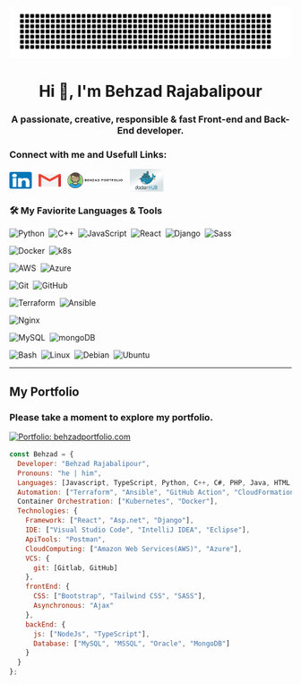 ![gitartwork](gitartwork.svg)

<h1 align="center">Hi 👋, I'm Behzad Rajabalipour</h1>
<h3 align="center">A passionate, creative, responsible & fast Front-end and Back-End developer.</h3>

<h3 align="left">Connect with me and Usefull Links:</h3>
<p align="left">
<a href="https://www.linkedin.com/in/behzad-rajabalipour/" target="blank"><img align="center" src="174857.png" alt="behzad" height="30" width="40" /></a>&nbsp;&nbsp;
<a href="mailto:your-email@gmail.com" target="blank"><img align="center" src="281769.png" alt="Gmail" height="30" width="40" /></a>&nbsp;&nbsp;
<a href="https://behzadportfolio.com/" target="blank"><img align="center" src="logo.jpg" alt="Behzad" height="30" width="100" /></a>&nbsp;&nbsp;
<a href="https://hub.docker.com/u/behzadrajabalipour" target="blank"><img align="center" src="docker-hub.png" alt="DockerHub" height="40" width="60" /></a>
</p>

### 🛠 My Faviorite Languages & Tools

![Python](https://img.shields.io/badge/-Python%20%EF%B8%8F-05122A?style=flat&logo=Python&logoColor=yellow)&nbsp;
![C++](https://img.shields.io/badge/-C++-05122A?style=flat&logo=cplusplus&logoColor=lightgreen)&nbsp;
![JavaScript](https://img.shields.io/badge/-JavaScript-05122A?style=flat&logo=javascript&logoColor=F7DF1E)&nbsp;
![React](https://img.shields.io/badge/-React-05122A?style=flat&logo=react&logoColor=61DAFB)&nbsp;
![Django](https://img.shields.io/badge/-Django-05122A?style=flat&logo=django&logoColor=green)&nbsp;
![Sass](https://img.shields.io/badge/-Sass-05122A?style=flat&logo=sass&logoColor=CC6699)&nbsp;

![Docker](https://img.shields.io/badge/-Docker-05122A?style=flat&logo=docker)&nbsp;
![k8s](https://img.shields.io/badge/-Kubernetes-05122A?style=flat&logo=Kubernetes)&nbsp;

![AWS](https://img.shields.io/badge/-AWS-05122A?style=flat&logo=Amazon)&nbsp;
![Azure](https://img.shields.io/badge/-Azure-05122A?style=flat&logo=MicrosoftAzure&logoColor=blue)&nbsp;

![Git](https://img.shields.io/badge/-Git-05122A?style=flat&logo=git)&nbsp;
![GitHub](https://img.shields.io/badge/-GitHub-05122A?style=flat&logo=github)&nbsp;

![Terraform](https://img.shields.io/badge/-Terraform-05122A?style=flat&logo=Terraform&logoColor=DAB1DA)&nbsp;
![Ansible](https://img.shields.io/badge/-Ansible-05122A?style=flat&logo=Ansible&logoColor=FF0000)&nbsp; 

![Nginx](https://img.shields.io/badge/Nginx-05122A?style=flat-square&logo=nginx&logoColor=green)&nbsp;

![MySQL](https://img.shields.io/badge/-MySQL-05122A?style=flat&logo=MySQL&logoColor=ADD8E6)&nbsp;
![mongoDB](https://img.shields.io/badge/-mongoDB-05122A?style=flat&logo=mongoDB&logoColor)&nbsp;

![Bash](https://img.shields.io/badge/-Bash%20%EF%B8%8F-05122A?style=flat&logo=gnu-bash&logoColor=green)&nbsp;
![Linux](https://img.shields.io/badge/-Linux-05122A?style=flat&logo=linux)&nbsp;
![Debian](https://img.shields.io/badge/-Debian-05122A?style=flat&logo=Debian&logoColor=a80030)&nbsp;
![Ubuntu](https://img.shields.io/badge/Ubuntu-05122A?style=flat&logo=ubuntu&logoColor=Orange)

---

## My Portfolio

### Please take a moment to explore my portfolio.

[![Portfolio: behzadportfolio.com](https://img.shields.io/badge/-LINK-red?style=flat-square&logo=Internet%20Explorer&link=https://behzadportfolio.com)](https://behzadportfolio.com)

```javascript
const Behzad = {
  Developer: "Behzad Rajabalipour",
  Pronouns: "he | him",
  Languages: [Javascript, TypeScript, Python, C++, C#, PHP, Java, HTML, CSS, Node.js],
  Automation: ["Terraform", "Ansible", "GitHub Action", "CloudFormation"],
  Container Orchestration: ["Kubernetes", "Docker"],
  Technologies: {
    Framework: ["React", "Asp.net", "Django"], 
    IDE: ["Visual Studio Code", "IntelliJ IDEA", "Eclipse"],
    ApiTools: "Postman",
    CloudComputing: ["Amazon Web Services(AWS)", "Azure"],
    VCS: {
      git: [Gitlab, GitHub]
    },
    frontEnd: {
      CSS: ["Bootstrap", "Tailwind CSS", "SASS"],
      Asynchronous: "Ajax"
    },
    backEnd: {
      js: ["NodeJs", "TypeScript"],
      Database: ["MySQL", "MSSQL", "Oracle", "MongoDB"]
    }    
  }
};
```
<p></p>

<p></p>
